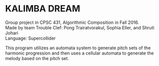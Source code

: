 # KALIMBA DREAM

Group project in CPSC 431, Algorithmic Composition in Fall 2016.  
Made by team Trouble Clef: Pong Trairatvorakul, Sophia Eller, and Shruti Johari  
Language: Supercollider

This program utilizes an automata system to generate pitch sets of the harmonic progression and then uses a cellular automata to  generate the melody based on the pitch set.